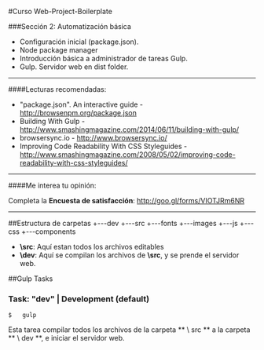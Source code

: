 #Curso Web-Project-Boilerplate


###Sección 2: Automatización básica
- Configuración inicial (package.json). 
- Node  package manager
- Introducción básica a administrador de tareas Gulp.
- Gulp. Servidor web en dist folder.

---

####Lecturas recomendadas:
- "package.json". An interactive guide - <http://browsenpm.org/package.json>
- Building With Gulp - <http://www.smashingmagazine.com/2014/06/11/building-with-gulp/>
- browsersync.io - <http://www.browsersync.io/>
- Improving Code Readability With CSS Styleguides - <http://www.smashingmagazine.com/2008/05/02/improving-code-readability-with-css-styleguides/>

---

####Me interea tu opinión:

Completa la **Encuesta de satisfacción**: <http://goo.gl/forms/VIOTJRm6NR>

---

##Estructura de carpetas
	+---dev
	+---src
		+---fonts
		+---images
		+---js
		+---css
		    +---components

- **\src**: Aquí estan todos los archivos editables
- **\dev**: Aquí se compilan los archivos de **\src**, y se prende el servidor web.


##Gulp Tasks

### Task: "dev" | Development (default)

```
$	gulp
```
Esta tarea compilar todos los archivos de la carpeta ** \ src ** a la carpeta ** \ dev **, e iniciar el servidor web.

